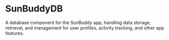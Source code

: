 # SunBuddyDB
A database component for the SunBuddy app, handling data storage, retrieval, and management for user profiles, activity tracking, and other app features.
